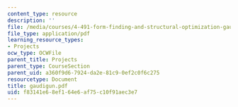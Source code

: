 ```yaml
---
content_type: resource
description: ''
file: /media/courses/4-491-form-finding-and-structural-optimization-gaudi-workshop-fall-2004/f83141e68ef164e6af75c10f91aec3e7_gaudigun.pdf
file_type: application/pdf
learning_resource_types:
- Projects
ocw_type: OCWFile
parent_title: Projects
parent_type: CourseSection
parent_uid: a360f9d6-7924-da2e-81c9-0ef2c0f6c275
resourcetype: Document
title: gaudigun.pdf
uid: f83141e6-8ef1-64e6-af75-c10f91aec3e7
---
```

